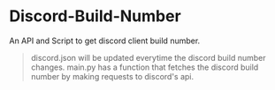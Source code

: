 # Discord-Build-Number
An API and Script to get discord client build number.

> discord.json will be updated everytime the discord build number changes.
> main.py has a function that fetches the discord build number by making requests to discord's api.
